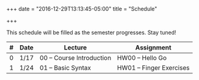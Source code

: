 +++
date = "2016-12-29T13:13:45-05:00"
title = "Schedule"

+++

This schedule will be filled as the semester progresses. Stay tuned!

<table class="schedule">
    <thead>
        <tr>
            <th>#</th>
            <th>Date</th>
            <th>Lecture</th>
            <th>Assignment</th>
        </tr>
    </thead>
    <tr>
        <td>0</td>
        <td>1/17</td>
        <td>00 – Course Introduction</td>
        <td>HW00 – Hello Go</td>
    </tr>
    <tr>
        <td>1</td>
        <td>1/24</td>
        <td>01 – Basic Syntax</td>
        <td>HW01 – Finger Exercises</td>
    </tr>
</table>
